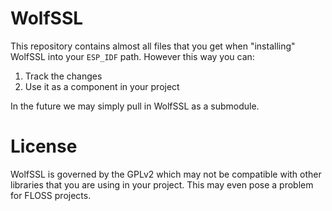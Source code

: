 # WolfSSL
This repository contains almost all files that you get when "installing" WolfSSL into your `ESP_IDF` path.
However this way you can:
 1. Track the changes
 2. Use it as a component in your project

In the future we may simply pull in WolfSSL as a submodule.

# License
WolfSSL is governed by the GPLv2 which may not be compatible with other libraries that you are using in your project.
This may even pose a problem for FLOSS projects.
